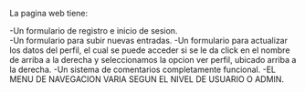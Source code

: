 La pagina web tiene:

-Un formulario de registro e inicio de sesion.  
-Un formulario para subir nuevas entradas.
-Un formulario para actualizar los datos del perfil, el cual se puede acceder si se le da click en el nombre de arriba a la derecha y  seleccionamos la opcion ver perfil, ubicado arriba a la derecha.
-Un sistema de comentarios completamente funcional.
-EL MENU DE NAVEGACION VARIA SEGUN EL NIVEL DE USUARIO O ADMIN.
